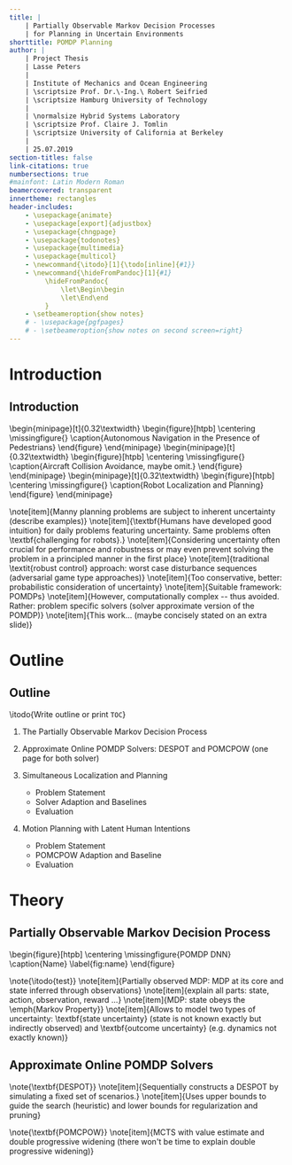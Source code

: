 ```yaml
---
title: |
    | Partially Observable Markov Decision Processes
    | for Planning in Uncertain Environments
shorttitle: POMDP Planning
author: |
    | Project Thesis
    | Lasse Peters
    |
    | Institute of Mechanics and Ocean Engineering
    | \scriptsize Prof. Dr.\-Ing.\ Robert Seifried
    | \scriptsize Hamburg University of Technology
    |
    | \normalsize Hybrid Systems Laboratory
    | \scriptsize Prof. Claire J. Tomlin
    | \scriptsize University of California at Berkeley
    |
    | 25.07.2019
section-titles: false
link-citations: true
numbersections: true
#mainfont: Latin Modern Roman
beamercovered: transparent
innertheme: rectangles
header-includes:
    - \usepackage{animate}
    - \usepackage[export]{adjustbox}
    - \usepackage{chngpage}
    - \usepackage{todonotes}
    - \usepackage{multimedia}
    - \usepackage{multicol}
    - \newcommand{\itodo}[1]{\todo[inline]{#1}}
    - \newcommand{\hideFromPandoc}[1]{#1}
         \hideFromPandoc{
             \let\Begin\begin
             \let\End\end
         }
    - \setbeameroption{show notes}
    # - \usepackage{pgfpages}
    # - \setbeameroption{show notes on second screen=right}
---
```


# Introduction

## Introduction

\begin{minipage}[t]{0.32\textwidth}
    \begin{figure}[htpb]
        \centering
        \missingfigure{}
        \caption{Autonomous Navigation in the Presence of Pedestrians}
    \end{figure}
\end{minipage}
\begin{minipage}[t]{0.32\textwidth}
    \begin{figure}[htpb]
        \centering
        \missingfigure{}
        \caption{Aircraft Collision Avoidance, maybe omit.}
    \end{figure}
\end{minipage}
\begin{minipage}[t]{0.32\textwidth}
    \begin{figure}[htpb]
        \centering
        \missingfigure{}
        \caption{Robot Localization and Planning}
    \end{figure}
\end{minipage}

\note[item]{Manny planning problems are subject to inherent uncertainty (describe examples)}
\note[item]{\textbf{Humans have developed good intuition} for daily problems featuring
            uncertainty. Same problems often \textbf{challenging for robots}.}
\note[item]{Considering uncertainty often crucial for performance and robustness or may even prevent solving the
problem in a principled manner in the first place}
\note[item]{traditional \textit{robust control} approach: worst case disturbance sequences (adversarial game type approaches)}
\note[item]{Too conservative, better: probabilistic consideration of uncertainty}
\note[item]{Suitable framework: POMDPs}
\note[item]{However, computationally complex -- thus avoided. Rather: problem specific solvers (solver approximate version of the POMDP)}
\note[item]{This work... (maybe concisely stated on an extra slide)}

# Outline

## Outline

\itodo{Write outline or print `TOC`}

1. The Partially Observable Markov Decision Process

2. Approximate Online POMDP Solvers: DESPOT and POMCPOW (one page for both solver)

3. Simultaneous Localization and Planning

    - Problem Statement
    - Solver Adaption and Baselines
    - Evaluation

4. Motion Planning with Latent Human Intentions

    - Problem Statement
    - POMCPOW Adaption and Baseline
    - Evaluation

# Theory

## Partially Observable Markov Decision Process

\begin{figure}[htpb]
    \centering
    \missingfigure{POMDP DNN}
    \caption{Name}
    \label{fig:name}
\end{figure}

\note{\itodo{test}}
\note[item]{Partially observed MDP: MDP at its core and state inferred through observations}
\note[item]{explain all parts: state, action, observation, reward ...}
\note[item]{MDP: state obeys the \emph{Markov Property}}
\note[item]{Allows to model two types of uncertainty: \textbf{state
            uncertainty} (state is not known exactly but indirectly observed) and
            \textbf{outcome uncertainty} (e.g. dynamics not exactly known)}

## Approximate Online POMDP Solvers

\note{\textbf{DESPOT}}
\note[item]{Sequentially constructs a DESPOT by simulating a fixed set of scenarios.}
\note[item]{Uses upper bounds to guide the search (heuristic) and lower bounds for regularization and pruning}

\note{\textbf{POMCPOW}}
\note[item]{MCTS with value estimate and double progressive widening (there won't be time to explain double progressive widening)}
